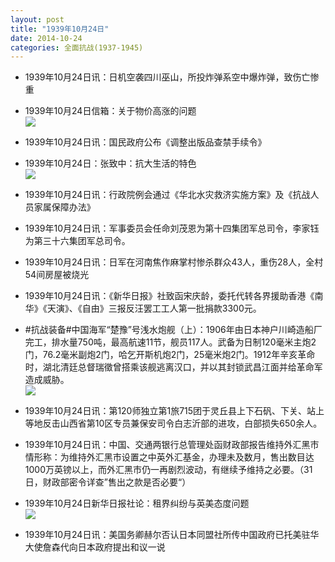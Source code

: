 ```yaml
---
layout: post
title: "1939年10月24日"
date: 2014-10-24
categories: 全面抗战(1937-1945)
---
```


<meta name="referrer" content="no-referrer" />

- 1939年10月24日讯：日机空袭四川巫山，所投炸弹系空中爆炸弹，致伤亡惨重 

- 1939年10月24日信箱：关于物价高涨的问题 <br/><img src="https://ww2.sinaimg.cn/large/aca367d8jw1elmkl164d6j20tf0dyjup.jpg" />

- 1939年10月24日讯：国民政府公布《调整出版品查禁手续令》 

- 1939年10月24日：张致中：抗大生活的特色 <br/><img src="https://ww1.sinaimg.cn/large/aca367d8jw1elmivf6r5aj20tt0rctk2.jpg" />

- 1939年10月24日讯：行政院例会通过《华北水灾救济实施方案》及《抗战人员家属保障办法》 

- 1939年10月24日讯：军事委员会任命刘茂恩为第十四集团军总司令，李家钰为第三十六集团军总司令。 

- 1939年10月24日讯：日军在河南焦作麻掌村惨杀群众43人，重伤28人，全村54间房屋被烧光 

- 1939年10月24日讯：《新华日报》社致函宋庆龄，委托代转各界援助香港《南华》《天演》、《自由》三报反汪罢工工人第一批捐款3300元。 

- #抗战装备#中国海军“楚豫”号浅水炮舰（上）：1906年由日本神户川崎造船厂完工，排水量750吨，最高航速11节，舰员117人。武备为日制120毫米主炮2门，76.2毫米副炮2门，哈乞开斯机炮2门，25毫米炮2门。1912年辛亥革命时，湖北清廷总督瑞徵曾搭乘该舰逃离汉口，并以其封锁武昌江面并给革命军造成威胁。 <br/><img src="https://ww1.sinaimg.cn/large/aca367d8jw1elm0nmvai7j20bo0bvdhe.jpg" />

- 1939年10月24日讯：第120师独立第1旅715团于灵丘县上下石矾、下关、站上等地反击山西省第10区专员兼保安司令白志沂部的进攻，白部损失650余人。 

- 1939年10月24日讯：中国、交通两银行总管理处函财政部报告维持外汇黑市情形称：为维持外汇黑市设置之中英外汇基金，办理未及数月，售出数目达1000万英镑以上，而外汇黑市仍一再剧烈波动，有继续予维持之必要。（31日，财政部密令详查”售出之款是否必要“） 

- 1939年10月24日新华日报社论：租界纠纷与英美态度问题 <br/><img src="https://ww1.sinaimg.cn/large/aca367d8jw1ellwbla09vj210s0gfq8t.jpg" />

- 1939年10月24日讯：美国务卿赫尔否认日本同盟社所传中国政府已托美驻华大使詹森代向日本政府提出和议一说 


